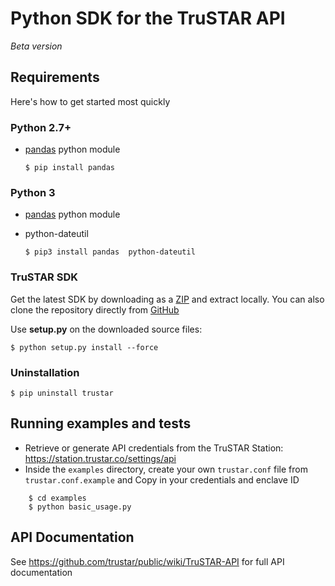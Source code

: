 # Python SDK for the TruSTAR API 
*Beta version*

## Requirements
Here's how to get started most quickly

### Python 2.7+
* [pandas](http://pandas.pydata.org/pandas-docs/stable/install.html) python module
 
  ```shell
  $ pip install pandas
  ``` 
  
### Python 3
* [pandas](http://pandas.pydata.org/pandas-docs/stable/install.html) python module
* python-dateutil


  ```shell
  $ pip3 install pandas  python-dateutil
  ``` 
  
  
### TruSTAR SDK
Get the latest SDK by downloading as a [ZIP](https://github.com/trustar/trustar-python/archive/master.zip) and extract locally.  You can also clone the repository directly from [GitHub](https://github.com/trustar/trustar-python)

Use **setup.py** on the downloaded source files:

    $ python setup.py install --force
    
    
### Uninstallation
```shell
$ pip uninstall trustar
```

## Running examples and tests
- Retrieve or generate API credentials from the TruSTAR Station: https://station.trustar.co/settings/api
- Inside the `examples` directory, create your own `trustar.conf` file from `trustar.conf.example` and Copy in your credentials and enclave ID 

```shell
    $ cd examples
    $ python basic_usage.py
```
## API Documentation

See https://github.com/trustar/public/wiki/TruSTAR-API for full API documentation
